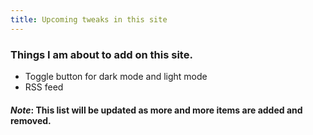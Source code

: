 ```yaml
---
title: Upcoming tweaks in this site
---
```


### Things I am about to add on this site.
- Toggle button for dark mode and light mode
- RSS feed

#### *Note*: This list will be updated as more and more items are added and removed.